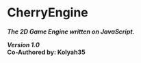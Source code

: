 # CherryEngine
***The 2D Game Engine written on JavaScript.***

***Version 1.0***<br>
**Co-Authored by: Kolyah35**
